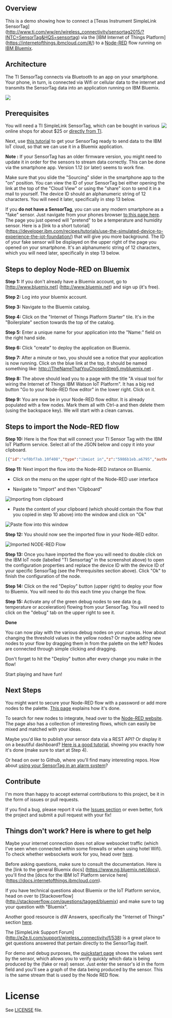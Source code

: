 ## Overview

This is a demo showing how to connect a [Texas Instrument SimpleLink SensorTag] (http://www.ti.com/ww/en/wireless_connectivity/sensortag2015/?INTC=SensorTag&HQS=sensortag) via the [IBM Internet of Things Platform] (https://internetofthings.ibmcloud.com/#/) to a [Node-RED](http://nodered.org/) flow running on [IBM Bluemix](http://www.bluemix.net).

## Architecture

The TI SensorTag connects via Bluetooth to an app on your smartphone. Your phone, in turn, is connected via Wifi or cellular data to the internet and transmits the SensorTag data into an application running on IBM Bluemix.

<img align="center" src="images/architecture-diagram.jpg">

## Prerequisites

<img align="right" src="images/SensorTag.jpg">

You will need a TI SimpleLink SensorTag, which can be bought in various online shops for about $25 or [directly from TI](http://www.ti.com/tool/cc2650stk?keyMatch=sensortag&tisearch=Search-EN-Everything).

Next, use [this tutorial](https://developer.ibm.com/recipes/tutorials/connect-a-cc2650-sensortag-to-the-iot-foundations-quickstart) to get your SensorTag ready to send data to the IBM IoT cloud, so that we can use it in a Bluemix application.

**Note :** If your SensorTag has an older firmware version, you might need to update it in order for the sensors to stream data correctly. This can be done via the smartphone app. Version 1.12 (or later) seems to work fine.

Make sure that you slide the "Sourcing" slider in the smartphone app to the "on" position. You can view the ID of your SensorTag bei either opening the link at the top of the "Cloud View" or using the "share" icon to send it in a mail to yourself. The device ID should an alphanumeric string of 12 characters. You will need it later, specifically in step 13 below.

If you **do not have a SensorTag**, you can use any modern smartphone as a "fake" sensor. Just navigate from your phones browser [to this page here](https://quickstart.internetofthings.ibmcloud.com/iotsensor/). The page you just opened will "pretend" to be a temperature and humidity sensor. Here is a [link to a short tutorial] (https://developer.ibm.com/recipes/tutorials/use-the-simulated-device-to-experience-the-iot-foundation/) that will give you more background. The ID of your fake sensor will be displayed on the upper right of the page you opened on your smartphone. It's an alphanumeric string of 12 characters, which you will need later, specifically in step 13 below.

## Steps to deploy Node-RED on Bluemix

**Step 1:** If you don't already have a Bluemix account, go to [http://www.bluemix.net] (http://www.bluemix.net) and sign up (it's free).

**Step 2:** Log into your bluemix account.

**Step 3:** Navigate to the Bluemix catalog.

**Step 4:** Click on the "Internet of Things Platform Starter" tile. It's in the "Boilerplate" section towards the top of the catalog.

**Step 5:** Enter a unique name for your application into the "Name:" field on the right hand side.

**Step 6:** Click "create" to deploy the application on Bluemix.

**Step 7:** After a minute or two, you should see a notice that your application is now running. Click on the blue link at the top, it should be named something like: http://TheNameThatYouChoseInStep5.mybluemix.net .

**Step 8:** The above should lead you to a page with the title "A visual tool for wiring the Internet of Things IBM Watson IoT Platform". It has a big red button "Go to your Node-RED flow editor" in the lower right. Click on it.

**Step 9:** You are now be in your Node-RED flow editor. It is already populated with a few nodes. Mark them all with Ctrl-a and then delete them (using the backspace key). We will start with a clean canvas.

## Steps to import the Node-RED flow

**Step 10:** Here is the flow that will connect your TI Sensor Tag with the IBM IoT Platform service. Select all of the JSON below and copy it into your clipboard.

```JSON
[{"id":"ef0bf7ab.10f408","type":"ibmiot in","z":"5986b1eb.a6795","authentication":"quickstart","apiKey":"","inputType":"evt","deviceId":"yourDeviceIDgoesHere","applicationId":"","deviceType":"+","eventType":"+","commandType":"","format":"json","name":"TI Sensortag","service":"quickstart","allDevices":false,"allApplications":false,"allDeviceTypes":true,"allEvents":true,"allCommands":false,"allFormats":false,"x":106,"y":293.9999966621399,"wires":[["bd60020b.42a","50fd7462.af028c","5a8ef142.a5711"]]},{"id":"bd60020b.42a","type":"function","z":"5986b1eb.a6795","name":"Extract G-Force","func":"return {payload:msg.payload.d.gyroY};","outputs":1,"noerr":0,"x":324.5000286102295,"y":151,"wires":[["363b40a.fc9c4c","79384208.86c7bc"]]},{"id":"363b40a.fc9c4c","type":"switch","z":"5986b1eb.a6795","name":"G-Force Threshold","property":"payload","propertyType":"msg","rules":[{"t":"btwn","v":"-30","vt":"num","v2":"30","v2t":"num"},{"t":"else"}],"checkall":"true","outputs":2,"x":577.5000286102295,"y":151,"wires":[["bc737021.438c9"],["ea7fd4c8.158028"]]},{"id":"baa3a839.455c58","type":"debug","z":"5986b1eb.a6795","name":"Status","active":true,"complete":"payload","x":992.5000286102295,"y":140,"wires":[]},{"id":"50fd7462.af028c","type":"debug","z":"5986b1eb.a6795","name":"Raw Device Data","active":false,"console":"false","complete":"true","x":311.5,"y":293.9999966621399,"wires":[]},{"id":"bc737021.438c9","type":"template","z":"5986b1eb.a6795","name":"No fall detected","field":"","template":"G-Force ({{payload}}) within safe limits","x":804.5000286102295,"y":89,"wires":[["baa3a839.455c58"]]},{"id":"ea7fd4c8.158028","type":"template","z":"5986b1eb.a6795","name":"Fall detected","field":"","template":"G-Force ({{payload}}) critical","x":808.5000286102295,"y":196,"wires":[["baa3a839.455c58"]]},{"id":"79384208.86c7bc","type":"debug","z":"5986b1eb.a6795","name":"G-Force","active":false,"console":"false","complete":"payload","x":548.9999980926514,"y":75,"wires":[]},{"id":"5a8ef142.a5711","type":"function","z":"5986b1eb.a6795","name":"Extract Temperature","func":"return {payload:msg.payload.d.objectTemp};","outputs":1,"noerr":0,"x":323.0952434539795,"y":437.337890625,"wires":[["474fc269.b8b03c","1bc3a62d.e43c5a"]]},{"id":"a19475be.5e6b88","type":"debug","z":"5986b1eb.a6795","name":"Status","active":true,"console":"false","complete":"payload","x":1016.3809623718262,"y":408.33790922164917,"wires":[]},{"id":"474fc269.b8b03c","type":"switch","z":"5986b1eb.a6795","name":"Temperature Threshold","property":"payload","rules":[{"t":"lt","v":"27"},{"t":"else"}],"checkall":"true","outputs":2,"x":558.3809623718262,"y":407.33790922164917,"wires":[["88bf71de.77409"],["f333c757.0ccc38"]]},{"id":"f333c757.0ccc38","type":"template","z":"5986b1eb.a6795","name":"Temperature too high","field":"","template":"Temperature ({{payload}}) is too high!","x":839.3809623718262,"y":455.33790922164917,"wires":[["a19475be.5e6b88"]]},{"id":"88bf71de.77409","type":"template","z":"5986b1eb.a6795","name":"Temperature safe","field":"","template":"Temperature ({{payload}}) within safe limits","x":834.3809623718262,"y":351.33790922164917,"wires":[["a19475be.5e6b88"]]},{"id":"1bc3a62d.e43c5a","type":"debug","z":"5986b1eb.a6795","name":"Temperature","active":false,"console":"false","complete":"payload","x":536.3809623718262,"y":496.33790159225464,"wires":[]}]
```

**Step 11:** Next import the flow into the Node-RED instance on Bluemix.

- Click on the menu on the upper right of the Node-RED user interface

- Navigate to "Import" and then "Clipboard"

![Importing from clipboard](images/import-from-clipboard.jpg)

- Paste the content of your clipboard (which should contain the flow that you copied in step 10 above) into the window and click on "Ok"

![Paste flow into this window](images/import-window.jpg)

**Step 12:** You should now see the imported flow in your Node-RED editor.

![Imported NODE-RED Flow](images/screenshot-node-red-flow.jpg)

**Step 13:** Once you have imported the flow you will need to double click on the IBM IoT node (labelled "TI Sensortag" in the screenshot above) to open the configuration properties and replace the device ID with the device ID of your specific SensorTag (see the Prerequisites section above). Click "Ok" to finish the configuration of the node.

**Step 14:** Click on the red "Deploy" button (upper right) to deploy your flow to Bluemix. You will need to do this each time you change the flow.

**Step 15:** Activate any of the green debug nodes to see data (e.g. temperature or acceleration) flowing from your SensorTag. You will need to click on the "debug" tab on the upper right to see it.

**Done**

You can now play with the various debug nodes on your canvas. How about changing the threshold values in the yellow nodes? Or maybe adding new nodes to your flow by dragging them in from the palette on the left? Nodes are connected through simple clicking and dragging.

Don't forget to hit the "Deploy" button after every change you make in the flow!

Start playing and have fun!

## Next Steps

You might want to secure your Node-RED flow with a password or add more nodes to the palette. [This page](https://console.ng.bluemix.net/docs/starters/IoT/iot500.html#iot500) explains how it's done.

To search for new nodes to integrate, head over to the [Node-RED website](http://flows.nodered.org). The page also has a collection of interesting flows, which can easily be mixed and matched with your ideas.

Maybe you'd like to publish your sensor data via a REST API? Or display it on a beautiful dashboard? [Here is a good tutorial](https://www.hackster.io/adrianf/create-a-multi-tasking-iot-wi-fi-sensor-9d7fdf), showing you exactly how it's done (make sure to start at Step 4).

Or head on over to Github, where you'll find many interesting repos. How about [using your SensorTag in an alarm system](https://github.com/chrrel/bluemix-alarm-system)?


## Contribute
I'm more than happy to accept external contributions to this project, be it in the form of issues or pull requests.

If you find a bug, please report it via the [Issues section][issues_url] or even better, fork the project and submit a pull request with your fix!


## Things don't work? Here is where to get help

Maybe your internet connection does not allow websocket traffic (which I've seen when connected within some firewalls or when using hotel Wifi). To check whether websockets work for you, head over [here](http://websocketstest.com/).

Before asking questions, make sure to consult the documentation. Here is the [link to the general Bluemix docs] (https://www.ng.bluemix.net/docs), you'll find the [docs for the IBM IoT Platform service here] (https://docs.internetofthings.ibmcloud.com).

If you have technical questions about Bluemix or the IoT Platform service, head on over to [Stackoverflow] (http://stackoverflow.com/questions/tagged/bluemix) and make sure to tag your question with "Bluemix".

Another good resource is dW Answers, specifically the "Internet of Things" section [here](https://developer.ibm.com/answers/smartspace/internet-of-things).

The [SimpleLink Support Forum] (http://e2e.ti.com/support/wireless_connectivity/f/538) is a great place to get questions answered that pertain directly to the SensorTag itself.

For demo and debug purposes, the [quickstart page](https://quickstart.internetofthings.ibmcloud.com/iotsensor/) shows the values sent by the sensor, which allows you to verify quickly which data is being produced by the (fake or real) sensor. Just enter the sensor's id in the form field and you'll see a graph of the data being produced by the sensor. This is the same stream that is used by the Node RED flow.

# License

See [LICENSE](LICENSE) file.

[issues_url]: https://github.com/uwefassnacht/ti-sensor-tag-demo/issues
